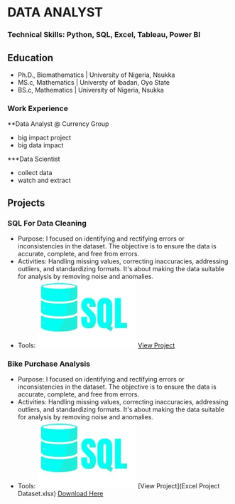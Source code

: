 # DATA ANALYST

### Technical Skills: Python, SQL, Excel, Tableau, Power BI

## Education 
- Ph.D., Biomathematics | University of Nigeria, Nsukka
- MS.c, Mathematics | Universty of Ibadan, Oyo State
- BS.c, Mathematics | University of Nigeria, Nsukka

### Work Experience
**Data Analyst @ Currency Group
- big impact project
- big data impact

***Data Scientist
- collect data
- watch and extract

## Projects
### SQL For Data Cleaning
- Purpose: I focused on identifying and rectifying errors or inconsistencies in the dataset. The objective is to ensure the data is accurate, complete, and free from errors.
- Activities: Handling missing values, correcting inaccuracies, addressing outliers, and standardizing formats. It's about making the data suitable for analysis by removing noise and anomalies.
- Tools: ![SQL](assets/image/SQL.jpg)
[View Project](https://github.com/Arinzeluke/SQL-FOR-DATA-CLEANING)


### Bike Purchase Analysis
- Purpose: I focused on identifying and rectifying errors or inconsistencies in the dataset. The objective is to ensure the data is accurate, complete, and free from errors.
- Activities: Handling missing values, correcting inaccuracies, addressing outliers, and standardizing formats. It's about making the data suitable for analysis by removing noise and anomalies.
- Tools: ![SQL](assets/image/SQL.jpg)
[View Project](Excel Project Dataset.xlsx)
  [Download Here](https://github.com/Arinzeluke/Excel-for-Data-Analysis/blob/main/Excel%20Project%20Dataset.xlsx)


 
